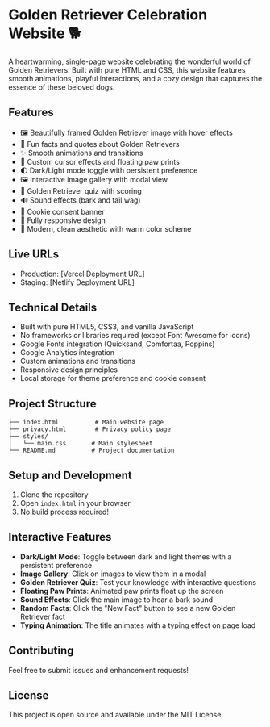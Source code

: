 # Golden Retriever Celebration Website 🐕

A heartwarming, single-page website celebrating the wonderful world of Golden Retrievers. Built with pure HTML and CSS, this website features smooth animations, playful interactions, and a cozy design that captures the essence of these beloved dogs.

## Features

- 🖼️ Beautifully framed Golden Retriever image with hover effects
- 💭 Fun facts and quotes about Golden Retrievers
- ✨ Smooth animations and transitions
- 🐾 Custom cursor effects and floating paw prints
- 🌓 Dark/Light mode toggle with persistent preference
- 🖼️ Interactive image gallery with modal view
- 📝 Golden Retriever quiz with scoring
- 🔊 Sound effects (bark and tail wag)
- 🍪 Cookie consent banner
- 📱 Fully responsive design
- 🎨 Modern, clean aesthetic with warm color scheme

## Live URLs

- Production: [Vercel Deployment URL]
- Staging: [Netlify Deployment URL]

## Technical Details

- Built with pure HTML5, CSS3, and vanilla JavaScript
- No frameworks or libraries required (except Font Awesome for icons)
- Google Fonts integration (Quicksand, Comfortaa, Poppins)
- Google Analytics integration
- Custom animations and transitions
- Responsive design principles
- Local storage for theme preference and cookie consent

## Project Structure

```
├── index.html          # Main website page
├── privacy.html        # Privacy policy page
├── styles/
│   └── main.css       # Main stylesheet
└── README.md          # Project documentation
```

## Setup and Development

1. Clone the repository
2. Open `index.html` in your browser
3. No build process required!

## Interactive Features

- **Dark/Light Mode**: Toggle between dark and light themes with a persistent preference
- **Image Gallery**: Click on images to view them in a modal
- **Golden Retriever Quiz**: Test your knowledge with interactive questions
- **Floating Paw Prints**: Animated paw prints float up the screen
- **Sound Effects**: Click the main image to hear a bark sound
- **Random Facts**: Click the "New Fact" button to see a new Golden Retriever fact
- **Typing Animation**: The title animates with a typing effect on page load

## Contributing

Feel free to submit issues and enhancement requests!

## License

This project is open source and available under the MIT License. 